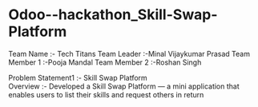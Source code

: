 # Odoo--hackathon_Skill-Swap-Platform

Team Name :- Tech Titans
  Team Leader :-Minal Vijaykumar Prasad
  Team Member 1 :-Pooja Mandal
  Team Member 2 :-Roshan Singh



Problem Statement1 :- Skill Swap Platform  
Overview :- 
Developed a Skill Swap Platform — a mini application that enables users to list their skills and 
request others in return
